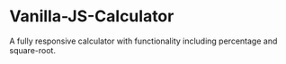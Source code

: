 # Vanilla-JS-Calculator
A fully responsive calculator with functionality including percentage and square-root.
